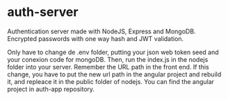 # auth-server
Authentication server made with NodeJS, Express and MongoDB. Encrypted passwords with one way hash and JWT validation.

Only have to change de .env folder, putting your json web token seed and your conexion code for mongoDB. Then, run the index.js in the nodejs folder into your server. 
Remember the URL path in the front end. If this change, you have to put the new url path in the angular project and rebuild it, and repleace it in the public folder of nodejs.
You can find the angular project in auth-app repository.
